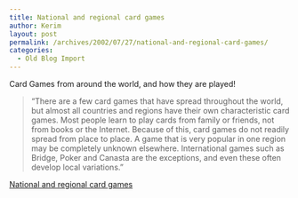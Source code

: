 ```yaml
---
title: National and regional card games
author: Kerim
layout: post
permalink: /archives/2002/07/27/national-and-regional-card-games/
categories:
  - Old Blog Import
---
```

Card Games from around the world, and how they are played!


>   &#8220;There are a few card games that have spread throughout the world, but almost all countries and regions have their own characteristic card games. Most people learn to play cards from family or friends, not from books or the Internet. Because of this, card games do not readily spread from place to place. A game that is very popular in one region may be completely unknown elsewhere. International games such as Bridge, Poker and Canasta are the exceptions, and even these often develop local variations.&#8221;


<a href="http://www.pagat.com/national/index.html" onclick="_gaq.push(['_trackEvent', 'outbound-article', 'http://www.pagat.com/national/index.html', 'National and regional card games']);" >National and regional card games</a>

